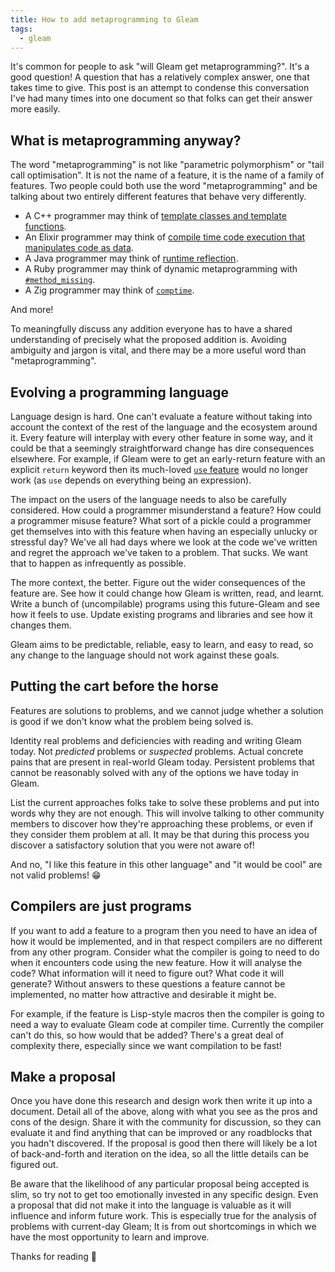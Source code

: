 ```yaml
---
title: How to add metaprogramming to Gleam
tags:
  - gleam
---
```


It's common for people to ask "will Gleam get metaprogramming?". It's a good
question! A question that has a relatively complex answer, one that takes time
to give. This post is an attempt to condense this conversation I've had many
times into one document so that folks can get their answer more easily.

## What is metaprogramming anyway?

The word "metaprogramming" is not like "parametric polymorphism" or "tail call
optimisation". It is not the name of a feature, it is the name of a family of
features. Two people could both use the word "metaprogramming" and be talking
about two entirely different features that behave very differently.

- A C++ programmer may think of [template classes and template functions](https://en.cppreference.com/w/cpp/language/templates).
- An Elixir programmer may think of [compile time code execution that manipulates code as data](https://hexdocs.pm/elixir/main/macros.html).
- A Java programmer may think of [runtime reflection](https://docs.oracle.com/javase/tutorial/reflect/index.html).
- A Ruby programmer may think of dynamic metaprogramming with [`#method_missing`](https://apidock.com/ruby/BasicObject/method_missing).
- A Zig programmer may think of [`comptime`](https://zig.guide/language-basics/comptime/).

And more!

To meaningfully discuss any addition everyone has to have a shared
understanding of precisely what the proposed addition is. Avoiding ambiguity
and jargon is vital, and there may be a more useful word than "metaprogramming".

## Evolving a programming language

Language design is hard. One can't evaluate a feature without taking into
account the context of the rest of the language and the ecosystem around it.
Every feature will interplay with every other feature in some way, and it could
be that a seemingly straightforward change has dire consequences elsewhere. For
example, if Gleam were to get an early-return feature with an explicit `return`
keyword then its much-loved [`use` feature](https://tour.gleam.run/advanced-features/use/)
would no longer work (as `use` depends on everything being an expression).

The impact on the users of the language needs to also be carefully considered.
How could a programmer misunderstand a feature? How could a programmer misuse
feature? What sort of a pickle could a programmer get themselves into with this
feature when having an especially unlucky or stressful day? We've all had days
where we look at the code we've written and regret the approach we've taken to
a problem. That sucks. We want that to happen as infrequently as possible.

The more context, the better. Figure out the wider consequences of the feature
are. See how it could change how Gleam is written, read, and learnt. Write a
bunch of (uncompilable) programs using this future-Gleam and see how it feels to
use. Update existing programs and libraries and see how it changes them.

Gleam aims to be predictable, reliable, easy to learn, and easy to read, so any
change to the language should not work against these goals.

## Putting the cart before the horse

Features are solutions to problems, and we cannot judge whether a solution is
good if we don't know what the problem being solved is.

Identity real problems and deficiencies with reading and writing Gleam today.
Not _predicted_ problems or _suspected_ problems. Actual concrete pains that are
present in real-world Gleam today. Persistent problems that cannot be
reasonably solved with any of the options we have today in Gleam.

List the current approaches folks take to solve these problems and put into
words why they are not enough. This will involve talking to other community
members to discover how they're approaching these problems, or even if they
consider them problem at all. It may be that during this process you discover a
satisfactory solution that you were not aware of!

And no, "I like this feature in this other language" and "it would be cool" are
not valid problems! 😁

## Compilers are just programs

If you want to add a feature to a program then you need to have an idea of how
it would be implemented, and in that respect compilers are no different from
any other program. Consider what the compiler is going to need to do when it
encounters code using the new feature. How it will analyse the code? What
information will it need to figure out? What code it will generate? Without
answers to these questions a feature cannot be implemented, no matter how
attractive and desirable it might be.

For example, if the feature is Lisp-style macros then the compiler is going to
need a way to evaluate Gleam code at compiler time. Currently the compiler
can't do this, so how would that be added? There's a great deal of complexity
there, especially since we want compilation to be fast!

## Make a proposal

Once you have done this research and design work then write it up into a
document. Detail all of the above, along with what you see as the pros and cons
of the design. Share it with the community for discussion, so they can evaluate
it and find anything that can be improved or any roadblocks that you hadn't
discovered. If the proposal is good then there will likely be a lot of
back-and-forth and iteration on the idea, so all the little details can be
figured out.

Be aware that the likelihood of any particular proposal being accepted is slim,
so try not to get too emotionally invested in any specific design. Even a
proposal that did not make it into the language is valuable as it will
influence and inform future work. This is especially true for the analysis of
problems with current-day Gleam; It is from out shortcomings in which we have
the most opportunity to learn and improve.

Thanks for reading 💖
